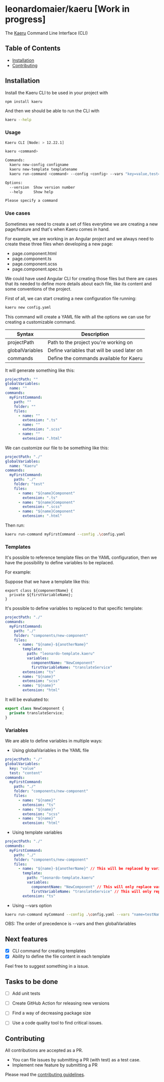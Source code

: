 # leonardomaier/kaeru [Work in progress]

The [Kaeru](https://www.npmjs.com/package/kaeru) Command Line Interface (CLI)

## Table of Contents

- [Installation](#installation)
- [Contributing](#contributing)

## Installation

Install the Kaeru CLI to be used in your project with

```bash
npm install kaeru
```

And then we should be able to run the CLI with

```bash
kaeru --help
```

### Usage

```bash
Kaeru CLI [Node: > 12.22.1]

kaeru <command>

Commands:
  kaeru new-config configname                                                     Creates configuration file
  kaeru new-template templatename                                                 Creates template file
  kaeru run-command <command> --config <config> --vars "key=value,test=content"   Runs command created in the specified configuration file

Options:
  --version  Show version number                                                  [boolean]
  --help     Show help                                                            [boolean]

Please specify a command
```

### Use cases

Sometimes we need to create a set of files everytime we are creating a new page/feature and that's when Kaeru comes in hand.

For example, we are working in an Angular project and we always need to create these three files when developing a new page:

- page.component.html
- page.component.ts
- page.component.scss
- page.component.spec.ts

We could have used Angular CLI for creating those files but there are cases that its needed to define more details about each file, like its content and some conventions of the project.

First of all, we can start creating a new configuration file running:

```bash
kaeru new config.yaml
```

This command will create a YAML file with all the options we can use for creating a customizable command.

| Syntax      | Description |
| ----------- | ----------- |
| projectPath | Path to the project you're working on       |
| globalVariables   | Define variables that will be used later on |
| commands    | Define the commands available for Kaeru     |

It will generate something like this:

```yaml
projectPath: ""
globalVariables:
  name: ""
commands:
  myFirstCommand:
    path: ""
    folder: ""
    files:
      - name: ""
        extension: ".ts"
      - name: ""
        extension: ".scss"
      - name: ""
        extension: ".html"
```

We can customize our file to be something like this:

```yaml
projectPath: "./"
globalVariables:
  name: "Kaeru"
commands:
  myFirstCommand:
    path: "./"
    folder: "test"
    files:
      - name: "${name}Component"
        extension: ".ts"
      - name: "${name}Component"
        extension: ".scss"
      - name: "${name}Component"
        extension: ".html"
```

Then run:

```bash
kaeru run-command myFirstCommand --config .\config.yaml
```

### Templates

It's possible to reference template files on the YAML configuration, then we have the possibility to define variables to be replaced.

For example:

Suppose that we have a template like this:

```
export class ${componentName} {
  private ${firstVariableName};
}
```

It's possible to define variables to replaced to that specific template:

```yaml
projectPath: "./"
commands:
  myFirstCommand:
    path: "./"
    folder: "components/new-component"
    files:
      - name: "${name}-${anotherName}"
        template: 
          path: "leonardo-template.kaeru"
          variables:
            componentName: "NewComponent"
            firstVariableName: "translateService"
        extension: "ts"
      - name: "${name}"
        extension: "scss"
      - name: "${name}"
        extension: "html"
```

It will be evaluated to:

```js
export class NewComponent {
  private translateService;
}
```

### Variables

We are able to define variables in multiple ways:

- Using globalVariables in the YAML file

```yaml
projectPath: "./"
globalVariables: 
  key: "value"
  test: "content"
commands:
  myFirstCommand:
    path: "./"
    folder: "components/new-component"
    files:
      - name: "${name}"
        extension: "ts"
      - name: "${name}"
        extension: "scss"
      - name: "${name}"
        extension: "html"

```

- Using template variables

```yaml
projectPath: "./"
commands:
  myFirstCommand:
    path: "./"
    folder: "components/new-component"
    files:
      - name: "${name}-${anotherName}" // This will be replaced by variables from option --vars or globalVariables
        template: 
          path: "leonardo-template.kaeru"
          variables:
            componentName: "NewComponent" // This will only replace variables in the template content
            firstVariableName: "translateService" // This will only replace variables in the template content
        extension: "ts"

```

- Using --vars option

```bash
kaeru run-command myCommand --config .\config.yaml --vars "name=testName,anotherName=testAnotherName"
```

OBS: The order of precedence is --vars and then globalVariables

## Next features

- [x] CLI command for creating templates
- [x] Ability to define the file content in each template

Feel free to suggest something in a issue.

## Tasks to be done

- [ ] Add unit tests
- [ ] Create GitHub Action for releasing new versions
- [ ] Find a way of decreasing package size
- [ ] Use a code quality tool to find critical issues. 


## Contributing

All contributions are accepted as a PR.

- You can file issues by submitting a PR (with test) as a test case.
- Implement new feature by submitting a PR

Please read the [contributing guidelines](CONTRIBUTING.md).

